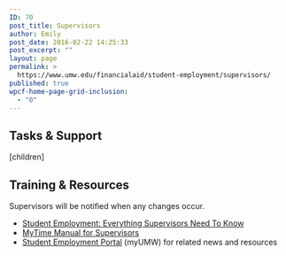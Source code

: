 ```yaml
---
ID: 70
post_title: Supervisors
author: Emily
post_date: 2016-02-22 14:25:33
post_excerpt: ""
layout: page
permalink: >
  https://www.umw.edu/financialaid/student-employment/supervisors/
published: true
wpcf-home-page-grid-inclusion:
  - "0"
---
```

<h2>Tasks &amp; Support</h2>
[children]
<h2>Training &amp; Resources</h2>
Supervisors will be notified when any changes occur.
<ul>
	<li><a href="http://www.umw.edu/financialaid/wp-content/uploads/sites/31/2016/02/SupervisorTraining.pptx">Student Employment: Everything Supervisors Need To Know</a></li>
	<li><a href="http://adminfinance.umw.edu/payroll/files/2014/11/Supervisor-MyTime-Manual-November-2015.pdf">MyTime Manual for Supervisors</a></li>
	<li><a href="https://orgsync.com/129314/chapter">Student Employment Portal</a> (myUMW) for related news and resources</li>
</ul>